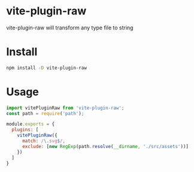 # vite-plugin-raw

vite-plugin-raw will transform any type file to string

# Install

```bash
npm install -D vite-plugin-raw
```

# Usage

```js
import vitePluginRaw from 'vite-plugin-raw';
const path = require('path');

module.exports = {
  plugins: [
    vitePluginRaw({
      match: /\.svg$/,
      exclude: [new RegExp(path.resolve(__dirname, './src/assets'))]
    })
  ]
}
```
